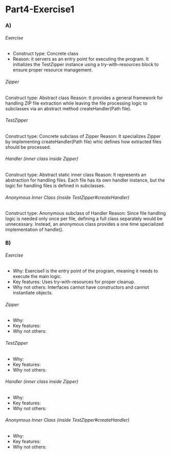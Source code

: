 # Part4-Exercise1

### A)

###### Exercise
- Construct type: Concrete class
- Reason: it servers as an entry point for executing the program. It initializes the TestZipper instance using a try-with-resources block to ensure proper resource management.

###### Zipper

Construct type: Abstract class
Reason: It provides a general framework for handling ZIP file extraction while leaving the file processing logic to subclasses via an abstract method createHandler(Path file).

###### TestZipper

Construct type: Concrete subclass of Zipper
Reason: It specializes Zipper by implementing createHandler(Path file) whic defines how extracted files should be processed.

###### Handler (inner class inside Zipper)

Construct type: Abstract static inner class
Reason: It represents an abstraction for handling files. Each file has its own handler instance, but the logic for handling files is defined in subclasses.

###### Anonymous Inner Class (inside TestZipper#createHandler)

Construct type: Anonymous subclass of Handler
Reason: Since file handling logic is needed only once per file, defining a full class separately would be unnecessary. Instead, an anonymous class provides a one time specialized implementation of handle().


### B)

###### Exercise
- Why: Exercise1 is the entry point of the program, meaning it needs to execute the main logic.
- Key features: Uses try-with-resources for proper cleanup.
- Why not others: Interfaces cannot have constructors and cannot instantiate objects.


###### Zipper
- Why: 
- Key features:
- Why not others:

  
###### TestZipper
- Why: 
- Key features:
- Why not others:

  
###### Handler (inner class inside Zipper)
- Why: 
- Key features:
- Why not others:


###### Anonymous Inner Class (inside TestZipper#createHandler)
- Why: 
- Key features:
- Why not others:


